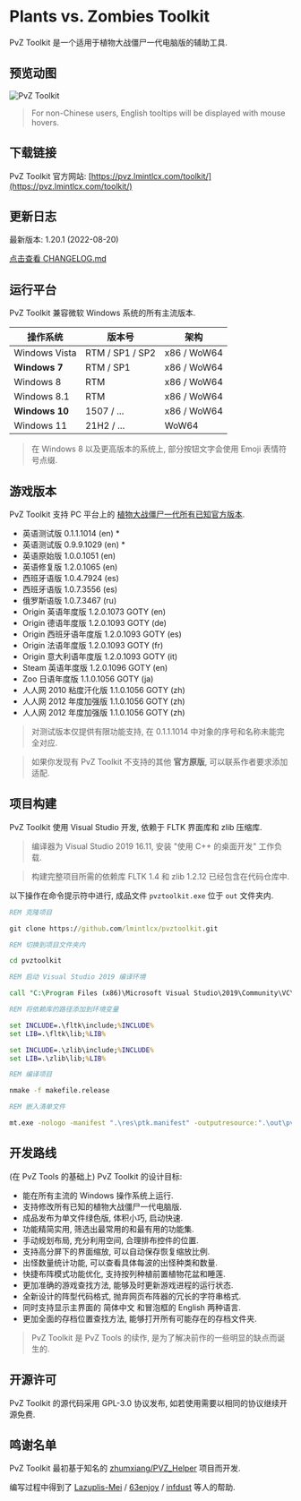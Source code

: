 
# Plants vs. Zombies Toolkit

PvZ Toolkit 是一个适用于植物大战僵尸一代电脑版的辅助工具.

## 预览动图

![PvZ Toolkit](https://github.com/lmintlcx/pvztoolkit/raw/master/pvztoolkit.gif)

> For non-Chinese users, English tooltips will be displayed with mouse hovers.

## 下载链接

PvZ Toolkit 官方网站: [https://pvz.lmintlcx.com/toolkit/](https://pvz.lmintlcx.com/toolkit/)

## 更新日志

最新版本: 1.20.1 (2022-08-20)

[点击查看 CHANGELOG.md](https://github.com/lmintlcx/pvztoolkit/blob/master/CHANGELOG.md)

## 运行平台

PvZ Toolkit 兼容微软 Windows 系统的所有主流版本.

| 操作系统       | 版本号          | 架构        |
| -------------- | --------------- | ----------- |
| Windows Vista  | RTM / SP1 / SP2 | x86 / WoW64 |
| **Windows 7**  | RTM / SP1       | x86 / WoW64 |
| Windows 8      | RTM             | x86 / WoW64 |
| Windows 8.1    | RTM             | x86 / WoW64 |
| **Windows 10** | 1507 / ...      | x86 / WoW64 |
| Windows 11     | 21H2 / ...      | WoW64       |

> 在 Windows 8 以及更高版本的系统上, 部分按钮文字会使用 Emoji 表情符号点缀.

## 游戏版本

PvZ Toolkit 支持 PC 平台上的 [植物大战僵尸一代所有已知官方版本](https://pvz.lmintlcx.com/download/).

- 英语测试版 0.1.1.1014 (en) \*
- 英语测试版 0.9.9.1029 (en) \*
- 英语原始版 1.0.0.1051 (en)
- 英语修复版 1.2.0.1065 (en)
- 西班牙语版 1.0.4.7924 (es)
- 西班牙语版 1.0.7.3556 (es)
- 俄罗斯语版 1.0.7.3467 (ru)
- Origin 英语年度版 1.2.0.1073 GOTY (en)
- Origin 德语年度版 1.2.0.1093 GOTY (de)
- Origin 西班牙语年度版 1.2.0.1093 GOTY (es)
- Origin 法语年度版 1.2.0.1093 GOTY (fr)
- Origin 意大利语年度版 1.2.0.1093 GOTY (it)
- Steam 英语年度版 1.2.0.1096 GOTY (en)
- Zoo 日语年度版 1.1.0.1056 GOTY (ja)
- 人人网 2010 粘度汗化版 1.1.0.1056 GOTY (zh)
- 人人网 2012 年度加强版 1.1.0.1056 GOTY (zh)
- 人人网 2012 年度加强版 1.1.0.1056 GOTY (zh)

> 对测试版本仅提供有限功能支持, 在 0.1.1.1014 中对象的序号和名称未能完全对应.

> 如果你发现有 PvZ Toolkit 不支持的其他 **官方原版**, 可以联系作者要求添加适配.

## 项目构建

PvZ Toolkit 使用 Visual Studio 开发, 依赖于 FLTK 界面库和 zlib 压缩库.

> 编译器为 Visual Studio 2019 16.11, 安装 "使用 C++ 的桌面开发" 工作负载.

> 构建完整项目所需的依赖库 FLTK 1.4 和 zlib 1.2.12 已经包含在代码仓库中.

以下操作在命令提示符中进行, 成品文件 `pvztoolkit.exe` 位于 `out` 文件夹内.

```bat
REM 克隆项目

git clone https://github.com/lmintlcx/pvztoolkit.git

REM 切换到项目文件夹内

cd pvztoolkit

REM 启动 Visual Studio 2019 编译环境

call "C:\Program Files (x86)\Microsoft Visual Studio\2019\Community\VC\Auxiliary\Build\vcvarsall.bat" x86

REM 将依赖库的路径添加到环境变量

set INCLUDE=.\fltk\include;%INCLUDE%
set LIB=.\fltk\lib;%LIB%

set INCLUDE=.\zlib\include;%INCLUDE%
set LIB=.\zlib\lib;%LIB%

REM 编译项目

nmake -f makefile.release

REM 嵌入清单文件

mt.exe -nologo -manifest ".\res\ptk.manifest" -outputresource:".\out\pvztoolkit.exe;#1"
```

## 开发路线

(在 PvZ Tools 的基础上) PvZ Toolkit 的设计目标:

- 能在所有主流的 Windows 操作系统上运行.
- 支持修改所有已知的植物大战僵尸一代电脑版.
- 成品发布为单文件绿色版, 体积小巧, 启动快速.
- 功能精简实用, 筛选出最常用的和最有用的功能集.
- 手动规划布局, 充分利用空间, 合理排布控件的位置.
- 支持高分屏下的界面缩放, 可以自动保存恢复缩放比例.
- 出怪数量统计功能, 可以查看具体每波的出怪种类和数量.
- 快捷布阵模式功能优化, 支持按列种植前置植物花盆和睡莲.
- 更加准确的游戏查找方法, 能够及时更新游戏进程的运行状态.
- 全新设计的阵型代码格式, 抛弃网页布阵器的冗长的字符串格式.
- 同时支持显示主界面的 简体中文 和冒泡框的 English 两种语言.
- 更加全面的存档位置查找方法, 能够打开所有可能存在的存档文件夹.

> PvZ Toolkit 是 PvZ Tools 的续作, 是为了解决前作的一些明显的缺点而诞生的.

## 开源许可

PvZ Toolkit 的源代码采用 GPL-3.0 协议发布, 如若使用需要以相同的协议继续开源免费.

## 鸣谢名单

PvZ Toolkit 最初基于知名的 [zhumxiang/PVZ_Helper](https://github.com/zhumxiang/PVZ_Helper) 项目而开发.

编写过程中得到了 [Lazuplis-Mei](https://github.com/Lazuplis-Mei) / [63enjoy](https://github.com/63enjoy) / [infdust](https://github.com/infdust) 等人的帮助.
